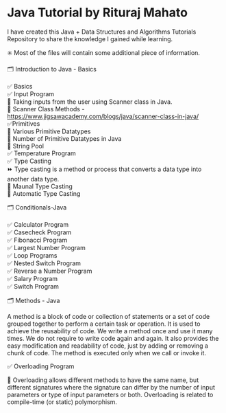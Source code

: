 # Java Tutorial by Rituraj Mahato
I have created this Java + Data Structures and Algorithms Tutorials Repository to share the knowledge I gained while learning.

✳️ Most of the files will contain some additional piece of information.

🗂 Introduction to Java - Basics <br>
<br>
✅ Basics <br>
✅ Input Program<br>
🎯 Taking inputs from the user using Scanner class in Java. <br>
🎯 Scanner Class Methods - https://www.jigsawacademy.com/blogs/java/scanner-class-in-java/ <br>
✅Primitives <br>
🎯 Various Primitive Datatypes <br>
🎯 Number of Primitive Datatypes in Java <br>
🎯 String Pool <br>
✅ Temperature Program <br>
✅ Type Casting <br>
⏩ Type casting is a method or process that converts a data type into another data type. <br>
🎯 Maunal Type Casting <br>
🎯 Automatic Type Casting <br>

🗂 Conditionals-Java <br>
<br>
✅ Calculator Program <br>
✅ Casecheck Program <br>
✅ Fibonacci Program <br>
✅ Largest Number Program <br>
✅ Loop Programs <br>
✅ Nested Switch Program <br>
✅ Reverse a Number Program <br>
✅ Salary Program <br>
✅ Switch Program <br>

🗂 Methods - Java <br>

A method is a block of code or collection of statements or a set of code grouped together to perform a certain task or operation. It is used to achieve the reusability of code. We write a method once and use it many times. We do not require to write code again and again. It also provides the easy modification and readability of code, just by adding or removing a chunk of code. The method is executed only when we call or invoke it.

✅ Overloading Program <br>

🎯 Overloading allows different methods to have the same name, but different signatures where the signature can differ by the number of input parameters or type of input parameters or both. Overloading is related to compile-time (or static) polymorphism. <br>


